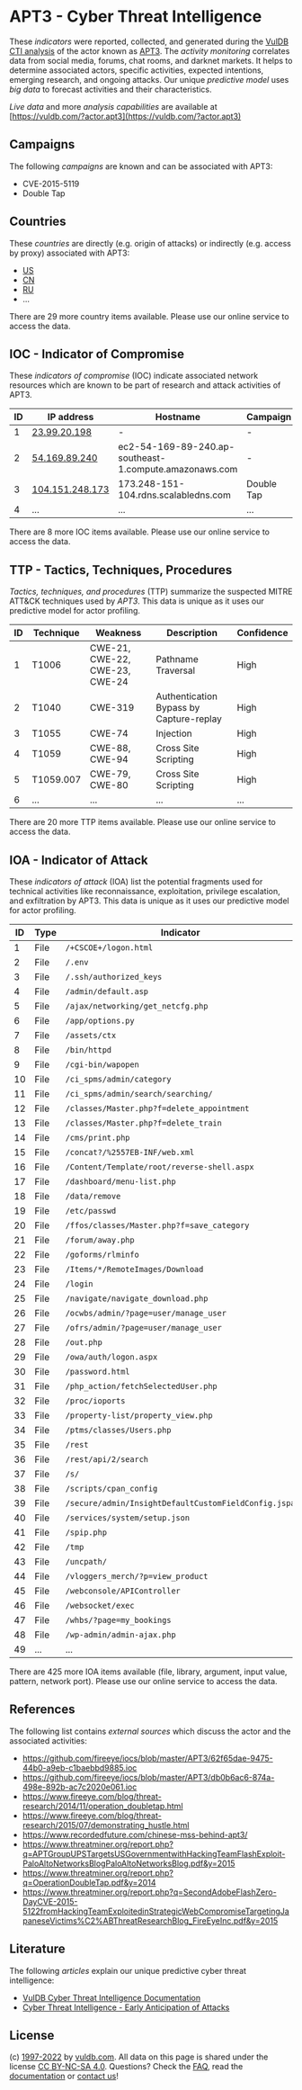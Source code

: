# APT3 - Cyber Threat Intelligence

These _indicators_ were reported, collected, and generated during the [VulDB CTI analysis](https://vuldb.com/?kb.cti) of the actor known as [APT3](https://vuldb.com/?actor.apt3). The _activity monitoring_ correlates data from social media, forums, chat rooms, and darknet markets. It helps to determine associated actors, specific activities, expected intentions, emerging research, and ongoing attacks. Our unique _predictive model_ uses _big data_ to forecast activities and their characteristics.

_Live data_ and more _analysis capabilities_ are available at [https://vuldb.com/?actor.apt3](https://vuldb.com/?actor.apt3)

## Campaigns

The following _campaigns_ are known and can be associated with APT3:

* CVE-2015-5119
* Double Tap

## Countries

These _countries_ are directly (e.g. origin of attacks) or indirectly (e.g. access by proxy) associated with APT3:

* [US](https://vuldb.com/?country.us)
* [CN](https://vuldb.com/?country.cn)
* [RU](https://vuldb.com/?country.ru)
* ...

There are 29 more country items available. Please use our online service to access the data.

## IOC - Indicator of Compromise

These _indicators of compromise_ (IOC) indicate associated network resources which are known to be part of research and attack activities of APT3.

ID | IP address | Hostname | Campaign | Confidence
-- | ---------- | -------- | -------- | ----------
1 | [23.99.20.198](https://vuldb.com/?ip.23.99.20.198) | - | - | High
2 | [54.169.89.240](https://vuldb.com/?ip.54.169.89.240) | ec2-54-169-89-240.ap-southeast-1.compute.amazonaws.com | - | Medium
3 | [104.151.248.173](https://vuldb.com/?ip.104.151.248.173) | 173.248-151-104.rdns.scalabledns.com | Double Tap | High
4 | ... | ... | ... | ...

There are 8 more IOC items available. Please use our online service to access the data.

## TTP - Tactics, Techniques, Procedures

_Tactics, techniques, and procedures_ (TTP) summarize the suspected MITRE ATT&CK techniques used by _APT3_. This data is unique as it uses our predictive model for actor profiling.

ID | Technique | Weakness | Description | Confidence
-- | --------- | -------- | ----------- | ----------
1 | T1006 | CWE-21, CWE-22, CWE-23, CWE-24 | Pathname Traversal | High
2 | T1040 | CWE-319 | Authentication Bypass by Capture-replay | High
3 | T1055 | CWE-74 | Injection | High
4 | T1059 | CWE-88, CWE-94 | Cross Site Scripting | High
5 | T1059.007 | CWE-79, CWE-80 | Cross Site Scripting | High
6 | ... | ... | ... | ...

There are 20 more TTP items available. Please use our online service to access the data.

## IOA - Indicator of Attack

These _indicators of attack_ (IOA) list the potential fragments used for technical activities like reconnaissance, exploitation, privilege escalation, and exfiltration by APT3. This data is unique as it uses our predictive model for actor profiling.

ID | Type | Indicator | Confidence
-- | ---- | --------- | ----------
1 | File | `/+CSCOE+/logon.html` | High
2 | File | `/.env` | Low
3 | File | `/.ssh/authorized_keys` | High
4 | File | `/admin/default.asp` | High
5 | File | `/ajax/networking/get_netcfg.php` | High
6 | File | `/app/options.py` | High
7 | File | `/assets/ctx` | Medium
8 | File | `/bin/httpd` | Medium
9 | File | `/cgi-bin/wapopen` | High
10 | File | `/ci_spms/admin/category` | High
11 | File | `/ci_spms/admin/search/searching/` | High
12 | File | `/classes/Master.php?f=delete_appointment` | High
13 | File | `/classes/Master.php?f=delete_train` | High
14 | File | `/cms/print.php` | High
15 | File | `/concat?/%2557EB-INF/web.xml` | High
16 | File | `/Content/Template/root/reverse-shell.aspx` | High
17 | File | `/dashboard/menu-list.php` | High
18 | File | `/data/remove` | Medium
19 | File | `/etc/passwd` | Medium
20 | File | `/ffos/classes/Master.php?f=save_category` | High
21 | File | `/forum/away.php` | High
22 | File | `/goforms/rlminfo` | High
23 | File | `/Items/*/RemoteImages/Download` | High
24 | File | `/login` | Low
25 | File | `/navigate/navigate_download.php` | High
26 | File | `/ocwbs/admin/?page=user/manage_user` | High
27 | File | `/ofrs/admin/?page=user/manage_user` | High
28 | File | `/out.php` | Medium
29 | File | `/owa/auth/logon.aspx` | High
30 | File | `/password.html` | High
31 | File | `/php_action/fetchSelectedUser.php` | High
32 | File | `/proc/ioports` | High
33 | File | `/property-list/property_view.php` | High
34 | File | `/ptms/classes/Users.php` | High
35 | File | `/rest` | Low
36 | File | `/rest/api/2/search` | High
37 | File | `/s/` | Low
38 | File | `/scripts/cpan_config` | High
39 | File | `/secure/admin/InsightDefaultCustomFieldConfig.jspa` | High
40 | File | `/services/system/setup.json` | High
41 | File | `/spip.php` | Medium
42 | File | `/tmp` | Low
43 | File | `/uncpath/` | Medium
44 | File | `/vloggers_merch/?p=view_product` | High
45 | File | `/webconsole/APIController` | High
46 | File | `/websocket/exec` | High
47 | File | `/whbs/?page=my_bookings` | High
48 | File | `/wp-admin/admin-ajax.php` | High
49 | ... | ... | ...

There are 425 more IOA items available (file, library, argument, input value, pattern, network port). Please use our online service to access the data.

## References

The following list contains _external sources_ which discuss the actor and the associated activities:

* https://github.com/fireeye/iocs/blob/master/APT3/62f65dae-9475-44b0-a9eb-c1baebbd9885.ioc
* https://github.com/fireeye/iocs/blob/master/APT3/db0b6ac6-874a-498e-892b-ac7c2020e061.ioc
* https://www.fireeye.com/blog/threat-research/2014/11/operation_doubletap.html
* https://www.fireeye.com/blog/threat-research/2015/07/demonstrating_hustle.html
* https://www.recordedfuture.com/chinese-mss-behind-apt3/
* https://www.threatminer.org/report.php?q=APTGroupUPSTargetsUSGovernmentwithHackingTeamFlashExploit-PaloAltoNetworksBlogPaloAltoNetworksBlog.pdf&y=2015
* https://www.threatminer.org/report.php?q=OperationDoubleTap.pdf&y=2014
* https://www.threatminer.org/report.php?q=SecondAdobeFlashZero-DayCVE-2015-5122fromHackingTeamExploitedinStrategicWebCompromiseTargetingJapaneseVictims%C2%ABThreatResearchBlog_FireEyeInc.pdf&y=2015

## Literature

The following _articles_ explain our unique predictive cyber threat intelligence:

* [VulDB Cyber Threat Intelligence Documentation](https://vuldb.com/?kb.cti)
* [Cyber Threat Intelligence - Early Anticipation of Attacks](https://www.scip.ch/en/?labs.20201022)

## License

(c) [1997-2022](https://vuldb.com/?kb.changelog) by [vuldb.com](https://vuldb.com/?kb.about). All data on this page is shared under the license [CC BY-NC-SA 4.0](https://creativecommons.org/licenses/by-nc-sa/4.0/). Questions? Check the [FAQ](https://vuldb.com/?kb.faq), read the [documentation](https://vuldb.com/?kb) or [contact us](https://vuldb.com/?contact)!
